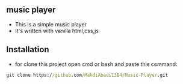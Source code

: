 ## music player
* This is a simple music player
* It's written with vanilla html,css,js
## Installation
* for clone this project
open cmd or bash and paste this command:
```cmd
git clone https://github.com/MahdiAbedi1384/Music-Player.git
```
